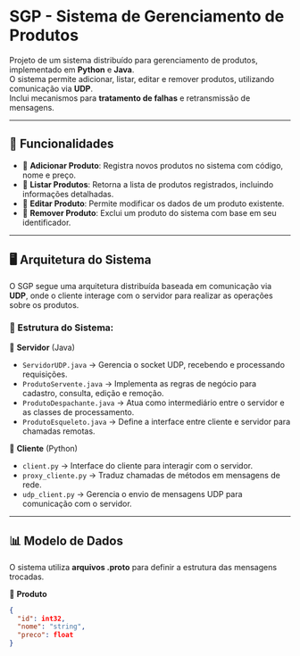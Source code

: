 # SGP - Sistema de Gerenciamento de Produtos

Projeto de um sistema distribuído para gerenciamento de produtos, implementado em **Python** e **Java**.  
O sistema permite adicionar, listar, editar e remover produtos, utilizando comunicação via **UDP**.  
Inclui mecanismos para **tratamento de falhas** e retransmissão de mensagens.

---

## 📌 Funcionalidades

- 📌 **Adicionar Produto**: Registra novos produtos no sistema com código, nome e preço.
- 📌 **Listar Produtos**: Retorna a lista de produtos registrados, incluindo informações detalhadas.
- 📌 **Editar Produto**: Permite modificar os dados de um produto existente.
- 📌 **Remover Produto**: Exclui um produto do sistema com base em seu identificador.

---

## 🖥️ Arquitetura do Sistema

O SGP segue uma arquitetura distribuída baseada em comunicação via **UDP**, onde o cliente interage com o servidor para realizar as operações sobre os produtos.  

### 📌 Estrutura do Sistema:

📌 **Servidor** (Java)  
- `ServidorUDP.java` → Gerencia o socket UDP, recebendo e processando requisições.  
- `ProdutoServente.java` → Implementa as regras de negócio para cadastro, consulta, edição e remoção.  
- `ProdutoDespachante.java` → Atua como intermediário entre o servidor e as classes de processamento.  
- `ProdutoEsqueleto.java` → Define a interface entre cliente e servidor para chamadas remotas.  

📌 **Cliente** (Python)  
- `client.py` → Interface do cliente para interagir com o servidor.  
- `proxy_cliente.py` → Traduz chamadas de métodos em mensagens de rede.  
- `udp_client.py` → Gerencia o envio de mensagens UDP para comunicação com o servidor.  

---

## 📊 Modelo de Dados

O sistema utiliza **arquivos .proto** para definir a estrutura das mensagens trocadas.  

📌 **Produto**  
```json
{
  "id": int32,
  "nome": "string",
  "preco": float
}
